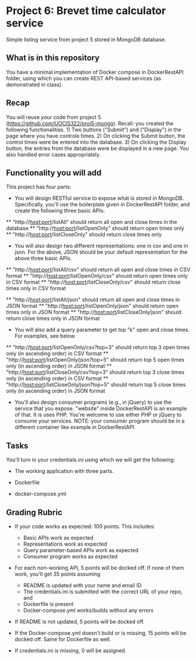 # Project 6: Brevet time calculator service

Simple listing service from project 5 stored in MongoDB database.

## What is in this repository

You have a minimal implementation of Docker compose in DockerRestAPI folder, using which you can create REST API-based services (as demonstrated in class). 

## Recap 

You will reuse *your* code from project 5 (https://github.com/UOCIS322/proj5-mongo). Recall: you created the following functionalities. 1) Two buttons ("Submit") and ("Display") in the page where you have controle times. 2) On clicking the Submit button, the control times were be entered into the database. 3) On clicking the Display button, the entries from the database were be displayed in a new page. You also handled error cases appropriately. 

## Functionality you will add

This project has four parts: 

* You will design RESTful service to expose what is stored in MongoDB. Specifically, you'll use the boilerplate given in DockerRestAPI folder, and create the following three basic APIs:

** "http://<host:port>/listAll" should return all open and close times in the database
** "http://<host:port>/listOpenOnly" should return open times only
** "http://<host:port>/listCloseOnly" should return close times only

* You will also design two different representations: one in csv and one in json. For the above, JSON should be your default representation for the above three basic APIs. 

** "http://<host:port>/listAll/csv" should return all open and close times in CSV format
** "http://<host:port>/listOpenOnly/csv" should return open times only in CSV format
** "http://<host:port>/listCloseOnly/csv" should return close times only in CSV format

** "http://<host:port>/listAll/json" should return all open and close times in JSON format
** "http://<host:port>/listOpenOnly/json" should return open times only in JSON format
** "http://<host:port>/listCloseOnly/json" should return close times only in JSON format

* You will also add a query parameter to get top "k" open and close times. For examples, see below.

** "http://<host:port>/listOpenOnly/csv?top=3" should return top 3 open times only (in ascending order) in CSV format 
** "http://<host:port>/listOpenOnly/json?top=5" should return top 5 open times only (in ascending order) in JSON format
** "http://<host:port>/listCloseOnly/csv?top=3" should return top 3 close times only (in ascending order) in CSV format 
** "http://<host:port>/listCloseOnly/json?top=5" should return top 5 close times only (in ascending order) in JSON format

* You'll also design consumer programs (e.g., in jQuery) to use the service that you expose. "website" inside DockerRestAPI is an example of that. It is uses PHP. You're welcome to use either PHP or jQuery to consume your services. NOTE: your consumer program should be in a different container like example in DockerRestAPI.

## Tasks

You'll turn in your credentials.ini using which we will get the following:

* The working application with three parts.

* Dockerfile

* docker-compose.yml

## Grading Rubric

* If your code works as expected: 100 points. This includes:
    * Basic APIs work as expected
    * Representations work as expected
    * Query parameter-based APIs work as expected
    * Consumer program works as expected 

* For each non-working API, 5 points will be docked off. If none of them work,
  you'll get 35 points assuming
    * README is updated with your name and email ID
    * The credentials.ini is submitted with the correct URL of your repo, and
    * Dockerfile is present 
    * Docker-compose.yml works/builds without any errors 

* If README is not updated, 5 points will be docked off. 

* If the Docker-compose.yml doesn't build or is missing, 15 points will be
  docked off. Same for Dockerfile as well.

* If credentials.ini is missing, 0 will be assigned.
